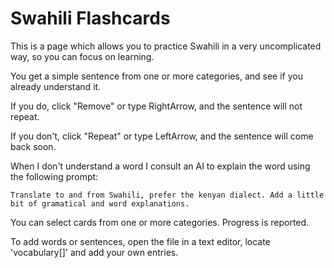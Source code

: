 # Swahili Flashcards

This is a page which allows you to practice Swahili in a very uncomplicated way, so you can focus on learning. 

You get a simple sentence from one or more categories, and see if you already understand it. 

If you do, click "Remove" or type RightArrow, and the sentence will not repeat. 

If you don't, click "Repeat" or type LeftArrow, and the sentence will come back soon. 

When I don't understand a word I consult an AI to explain the word using the following prompt: 

    Translate to and from Swahili, prefer the kenyan dialect. Add a little bit of gramatical and word explanations.

You can select cards from one or more categories. Progress is reported. 

To add words or sentences, open the file in a text editor, locate 'vocabulary[]' and add your own entries. 
